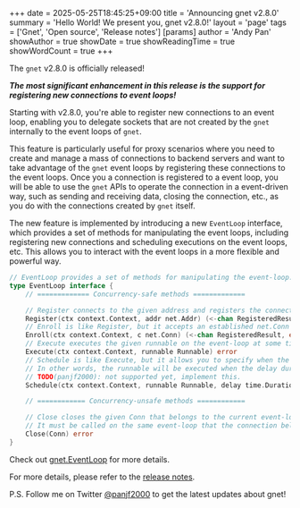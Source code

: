 +++
date = 2025-05-25T18:45:25+09:00
title = 'Announcing gnet v2.8.0'
summary = 'Hello World! We present you, gnet v2.8.0!'
layout = 'page'
tags = ['Gnet', 'Open source', 'Release notes']
[params]
  author = 'Andy Pan'
showAuthor = true
showDate = true
showReadingTime = true
showWordCount = true
+++

The `gnet` v2.8.0 is officially released!

***The most significant enhancement in this release is the support for registering new connections to event loops!***

Starting with v2.8.0, you're able to register new connections to an event loop, enabling you to delegate sockets that are not created by the `gnet` internally to the event loops of `gnet`.

This feature is particularly useful for proxy scenarios where you need to create and manage a mass of connections to backend servers and want to take advantage of the `gnet` event loops by registering these connections to the event loops. Once you a connection is registered to a event loop, you will be able to use the `gnet` APIs to operate the connection in a event-driven way, such as sending and receiving data, closing the connection, etc., as you do with the connections created by `gnet` itself.

The new feature is implemented by introducing a new `EventLoop` interface, which provides a set of methods for manipulating the event loops, including registering new connections and scheduling executions on the event loops, etc. This allows you to interact with the event loops in a more flexible and powerful way.

```go
// EventLoop provides a set of methods for manipulating the event-loop.
type EventLoop interface {
	// ============= Concurrency-safe methods =============

	// Register connects to the given address and registers the connection to the current event-loop.
	Register(ctx context.Context, addr net.Addr) (<-chan RegisteredResult, error)
	// Enroll is like Register, but it accepts an established net.Conn instead of a net.Addr.
	Enroll(ctx context.Context, c net.Conn) (<-chan RegisteredResult, error)
	// Execute executes the given runnable on the event-loop at some time in the future.
	Execute(ctx context.Context, runnable Runnable) error
	// Schedule is like Execute, but it allows you to specify when the runnable is executed.
	// In other words, the runnable will be executed when the delay duration is reached.
	// TODO(panjf2000): not supported yet, implement this.
	Schedule(ctx context.Context, runnable Runnable, delay time.Duration) error

	// ============ Concurrency-unsafe methods ============

	// Close closes the given Conn that belongs to the current event-loop.
	// It must be called on the same event-loop that the connection belongs to.
	Close(Conn) error
}
```

Check out [gnet.EventLoop](https://pkg.go.dev/github.com/panjf2000/gnet/v2@v2.8.0) for more details.

For more details, please refer to the [release notes](https://github.com/panjf2000/gnet/releases/tag/v2.8.0).

P.S. Follow me on Twitter [@panjf2000](https://twitter.com/panjf2000) to get the latest updates about gnet!